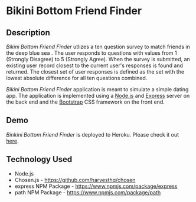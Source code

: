 # Bikini Bottom Friend Finder 

## Description

*Bikini Bottom Friend Finder* utlizes a ten question survey to match friends in the deep blue sea . The user responds to questions with values from 1 (Strongly Disagree) to 5 (Strongly Agree). When the survey is submitted, an existing user record closest to the current user's responses is found and returned. The closest set of user responses is defined as the set with the lowest absolute difference for all ten questions combined.

*Bikini Bottom Friend Finder* application is meant to simulate a simple dating app. The application is implemented using a [Node.js](https://nodejs.org/en/) and [Express](https://expressjs.com/) server on the back end and the [Bootstrap](https://getbootstrap.com/) CSS framework on the front end.

## Demo
	
*Binkini Bottom Friend Finder* is deployed to Heroku. Please check it out [here](https://peaceful-bayou-16156.herokuapp.com/).

## Technology Used
- Node.js
- Chosen.js - https://github.com/harvesthq/chosen
- express NPM Package - https://www.npmjs.com/package/express
- path NPM Package - https://www.npmjs.com/package/path
	

